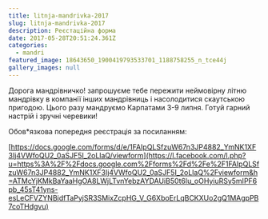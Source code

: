 ```yaml
---
title: litnja-mandrivka-2017
slug: litnja-mandrivka-2017
description: Реєстаційна форма
date: 2017-05-28T20:51:24.361Z
categories:
  - mandri
featured_image: 18643650_1900419793533701_1188758255_n_tce44j
gallery_images: null
---
```

 Дорога мандрівничко! запрошуєме тебе пережити неймовірну літню мандрівку в компанії інших мандрівниць і насолодитися  скаутською пригодою. Цього разу мандруємо Карпатами 3-9 липня. Готуй гарний настрій і зручні черевики! 

Обов\*язкова попередня реєстрація за посиланням:

[https://docs.google.com/forms/d/e/1FAIpQLSfzuW67n3JP4882_YmNK1XF3Ij4VWfoQU2_0aSJF5I_2oLlaQ/viewform](https://l.facebook.com/l.php?u=https%3A%2F%2Fdocs.google.com%2Fforms%2Fd%2Fe%2F1FAIpQLSfzuW67n3JP4882_YmNK1XF3Ij4VWfoQU2_0aSJF5I_2oLlaQ%2Fviewform&h=ATMcYjKMkBaYaaHgOA8LWjLTvnYebzAYDAUiB50t6lu_oOHyiuRSy5mIPF6pb_45sT41yns-esLeCFVZYNBjdfTaPyjSR3SMixZcpHG_V_G6XboErLqBCKXUo2gQ1MAgpPB7coTHdgvu)
